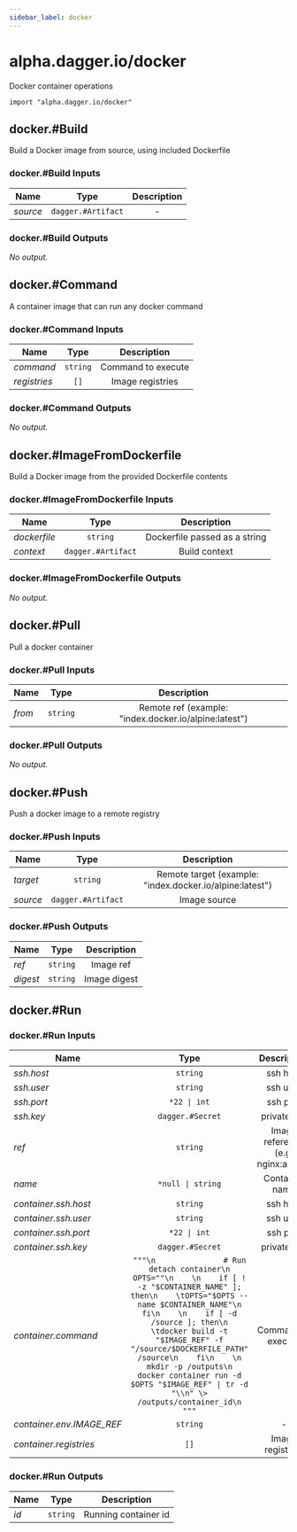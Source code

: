 ```yaml
---
sidebar_label: docker
---
```


# alpha.dagger.io/docker

Docker container operations

```cue
import "alpha.dagger.io/docker"
```

## docker.#Build

Build a Docker image from source, using included Dockerfile

### docker.#Build Inputs

| Name             | Type                  | Description        |
| -------------    |:-------------:        |:-------------:     |
|*source*          | `dagger.#Artifact`    |-                   |

### docker.#Build Outputs

_No output._

## docker.#Command

A container image that can run any docker command

### docker.#Command Inputs

| Name             | Type              | Description          |
| -------------    |:-------------:    |:-------------:       |
|*command*         | `string`          |Command to execute    |
|*registries*      | `[]`              |Image registries      |

### docker.#Command Outputs

_No output._

## docker.#ImageFromDockerfile

Build a Docker image from the provided Dockerfile contents

### docker.#ImageFromDockerfile Inputs

| Name             | Type                  | Description                     |
| -------------    |:-------------:        |:-------------:                  |
|*dockerfile*      | `string`              |Dockerfile passed as a string    |
|*context*         | `dagger.#Artifact`    |Build context                    |

### docker.#ImageFromDockerfile Outputs

_No output._

## docker.#Pull

Pull a docker container

### docker.#Pull Inputs

| Name             | Type              | Description                                             |
| -------------    |:-------------:    |:-------------:                                          |
|*from*            | `string`          |Remote ref (example: "index.docker.io/alpine:latest")    |

### docker.#Pull Outputs

_No output._

## docker.#Push

Push a docker image to a remote registry

### docker.#Push Inputs

| Name             | Type                  | Description                                                |
| -------------    |:-------------:        |:-------------:                                             |
|*target*          | `string`              |Remote target (example: "index.docker.io/alpine:latest")    |
|*source*          | `dagger.#Artifact`    |Image source                                                |

### docker.#Push Outputs

| Name             | Type              | Description        |
| -------------    |:-------------:    |:-------------:     |
|*ref*             | `string`          |Image ref           |
|*digest*          | `string`          |Image digest        |

## docker.#Run

### docker.#Run Inputs

| Name                        | Type                 | Description                           |
| -------------               |:-------------:       |:-------------:                        |
|*ssh.host*                   | `string`             |ssh host                               |
|*ssh.user*                   | `string`             |ssh user                               |
|*ssh.port*                   | `*22 \| int`         |ssh port                               |
|*ssh.key*                    | `dagger.#Secret`     |private key                            |
|*ref*                        | `string`             |Image reference (e.g: nginx:alpine)    |
|*name*                       | `*null \| string`    |Container name                         |
|*container.ssh.host*         | `string`             |ssh host                               |
|*container.ssh.user*         | `string`             |ssh user                               |
|*container.ssh.port*         | `*22 \| int`         |ssh port                               |
|*container.ssh.key*          | `dagger.#Secret`     |private key                            |
|*container.command*          | `"""\n               # Run detach container\n                OPTS=""\n    \n    if [ ! -z "$CONTAINER_NAME" ]; then\n    \tOPTS="$OPTS --name $CONTAINER_NAME"\n    fi\n    \n    if [ -d /source ]; then\n    \tdocker build -t "$IMAGE_REF" -f "/source/$DOCKERFILE_PATH"  /source\n    fi\n    \n    mkdir -p /outputs\n    docker container run -d $OPTS "$IMAGE_REF" \| tr -d "\\n" \> /outputs/container_id\n    """`    |Command to execute    |
|*container.env.IMAGE_REF*    | `string`             |-                                      |
|*container.registries*       | `[]`                 |Image registries                       |

### docker.#Run Outputs

| Name             | Type              | Description            |
| -------------    |:-------------:    |:-------------:         |
|*id*              | `string`          |Running container id    |
